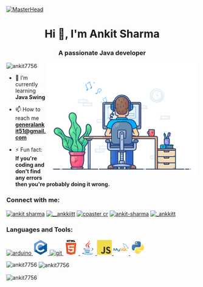[![MasterHead](https://cdna.artstation.com/p/assets/images/images/028/102/058/original/pixel-jeff-matrix-s.gif?1593487263)](https://github.com/ankit7756)
<h1 align="center">Hi 👋, I'm Ankit Sharma</h1>
<h3 align="center">A passionate Java developer</h3>
<img align="right" alt="Coding" width="400" src="https://raw.githubusercontent.com/SupianIDz/SupianIDz/main/coding.gif">

<p align="left"> <img src="https://komarev.com/ghpvc/?username=ankit7756&label=Profile%20views&color=0e75b6&style=flat" alt="ankit7756" /> </p>

- 🌱 I’m currently learning **Java Swing**

- 📫 How to reach me **generalankit51@gmail.com**

- ⚡ Fun fact: **If you're coding and don't find any errors then you're probably doing it wrong.**

<h3 align="left">Connect with me:</h3>
<p align="left">
<a href="https://fb.com/ankit sharma" target="blank"><img align="center" src="https://raw.githubusercontent.com/rahuldkjain/github-profile-readme-generator/master/src/images/icons/Social/facebook.svg" alt="ankit sharma" height="30" width="40" /></a>
<a href="https://instagram.com/__ankkiitt" target="blank"><img align="center" src="https://raw.githubusercontent.com/rahuldkjain/github-profile-readme-generator/master/src/images/icons/Social/instagram.svg" alt="__ankkiitt" height="30" width="40" /></a>
<a href="https://www.youtube.com/c/coaster cr" target="blank"><img align="center" src="https://raw.githubusercontent.com/rahuldkjain/github-profile-readme-generator/master/src/images/icons/Social/youtube.svg" alt="coaster cr" height="30" width="40" /></a>
<a href="https://www.linkedin.com/in/ankit-sharma-22bb872aa/" target="blank"><img align="center" src="https://raw.githubusercontent.com/rahuldkjain/github-profile-readme-generator/master/src/images/icons/Social/linked-in-alt.svg" alt="ankit-sharma" height="30" width="40" /></a>
<a href="https://twitter.com/_ankkitt" target="blank"><img align="center" src="https://raw.githubusercontent.com/rahuldkjain/github-profile-readme-generator/master/src/images/icons/Social/twitter.svg" alt="_ankkitt" height="30" width="40" /></a>
</p>

<h3 align="left">Languages and Tools:</h3>
<p align="left"> 
<a href="https://www.arduino.cc/" target="_blank" rel="noreferrer"> <img src="https://cdn.worldvectorlogo.com/logos/arduino-1.svg" alt="arduino" width="40" height="40"/> </a> 
<a href="https://www.cprogramming.com/" target="_blank" rel="noreferrer"> <img src="https://raw.githubusercontent.com/devicons/devicon/master/icons/c/c-original.svg" alt="c" width="40" height="40"/> </a> 
<a href="https://git-scm.com/" target="_blank" rel="noreferrer"> <img src="https://www.vectorlogo.zone/logos/git-scm/git-scm-icon.svg" alt="git" width="40" height="40"/> </a> 
<a href="https://www.w3.org/html/" target="_blank" rel="noreferrer"> <img src="https://raw.githubusercontent.com/devicons/devicon/master/icons/html5/html5-original-wordmark.svg" alt="html5" width="40" height="40"/> </a> 
<a href="https://www.java.com" target="_blank" rel="noreferrer"> <img src="https://raw.githubusercontent.com/devicons/devicon/master/icons/java/java-original.svg" alt="java" width="40" height="40"/> </a> 
<a href="https://developer.mozilla.org/en-US/docs/Web/JavaScript" target="_blank" rel="noreferrer"> <img src="https://raw.githubusercontent.com/devicons/devicon/master/icons/javascript/javascript-original.svg" alt="javascript" width="40" height="40"/> </a> 
<a href="https://www.mysql.com/" target="_blank" rel="noreferrer"> <img src="https://raw.githubusercontent.com/devicons/devicon/master/icons/mysql/mysql-original-wordmark.svg" alt="mysql" width="40" height="40"/> </a> 
<a href="https://www.python.org" target="_blank" rel="noreferrer"> <img src="https://raw.githubusercontent.com/devicons/devicon/master/icons/python/python-original.svg" alt="python" width="40" height="40"/> </a> 
</p>

<p><img align="left" src="https://github-readme-stats.vercel.app/api/top-langs?username=ankit7756&show_icons=true&locale=en&layout=compact" alt="ankit7756" /></p>

<p>&nbsp;<img align="center" src="https://github-readme-stats.vercel.app/api?username=ankit7756&show_icons=true&locale=en" alt="ankit7756" /></p>

<p><img align="center" src="https://github-readme-streak-stats.herokuapp.com/?user=ankit7756&" alt="ankit7756" /></p>
